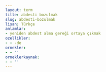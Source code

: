 ```yaml
---
layout: term
title: abdesti bozulmak
slug: abdesti-bozulmak
lisan: Türkçe
anlamlar:
- yeniden abdest alma gereği ortaya çıkmak
ozellikler:
- - -de
ornekler:
- - ''
orneklerkaynak:
- - ''
---
```

